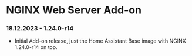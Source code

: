 # NGINX Web Server Add-on

### 18.12.2023 - 1.24.0-r14

  - Initial Add-on release, just the Home Assistant Base image with NGINX 1.24.0-r14 on top.